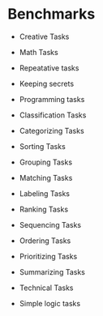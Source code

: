 # Benchmarks

- Creative Tasks

- Math Tasks

- Repeatative tasks

- Keeping secrets 

- Programming tasks


- Classification Tasks

- Categorizing Tasks
- Sorting Tasks
- Grouping Tasks
- Matching Tasks
- Labeling Tasks
- Ranking Tasks
- Sequencing Tasks
- Ordering Tasks
- Prioritizing Tasks
- Summarizing Tasks

- Technical Tasks

- Simple logic tasks